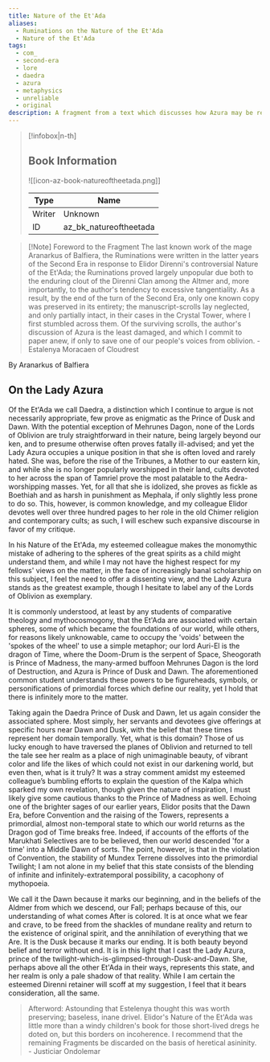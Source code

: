 ```yaml
---
title: Nature of the Et'Ada
aliases:
  - Ruminations on the Nature of the Et'Ada
  - Nature of the Et'Ada
tags:
  - com_
  - second-era
  - lore
  - daedra
  - azura
  - metaphysics
  - unreliable
  - original
description: A fragment from a text which discusses how Azura may be related to the Dawn Era and the Middle Dawn.
---
```

> [!infobox|n-th]
> 
> ## Book Information
> 
> ![[icon-az-book-natureoftheetada.png]]
> 
> | Type | Name |
> | --- | --- |
> | Writer | Unknown |
> | ID | az_bk_natureoftheetada |

> [!Note] Foreword to the Fragment
> The last known work of the mage Aranarkus of Balfiera, the Ruminations were written in the latter years of the Second Era in response to Elidor Direnni's controversial Nature of the Et'Ada; the Ruminations proved largely unpopular due both to the enduring clout of the Direnni Clan among the Altmer and, more importantly, to the author's tendency to excessive tangentiality. As a result, by the end of the turn of the Second Era, only one known copy was preserved in its entirety; the manuscript-scrolls lay neglected, and only partially intact, in their cases in the Crystal Tower, where I first stumbled across them. Of the surviving scrolls, the author's discussion of Azura is the least damaged, and which I commit to paper anew, if only to save one of our people's voices from oblivion.
\- Estalenya Moracaen of Cloudrest

By Aranarkus of Balfiera  
## On the Lady Azura  
  
Of the Et'Ada we call Daedra, a distinction which I continue to argue is not necessarily appropriate, few prove as enigmatic as the Prince of Dusk and Dawn. With the potential exception of Mehrunes Dagon, none of the Lords of Oblivion are truly straightforward in their nature, being largely beyond our ken, and to presume otherwise often proves fatally ill-advised; and yet the Lady Azura occupies a unique position in that she is often loved and rarely hated. She was, before the rise of the Tribunes, a Mother to our eastern kin, and while she is no longer popularly worshipped in their land, cults devoted to her across the span of Tamriel prove the most palatable to the Aedra-worshipping masses. Yet, for all that she is idolized, she proves as fickle as Boethiah and as harsh in punishment as Mephala, if only slightly less prone to do so. This, however, is common knowledge, and my colleague Elidor devotes well over three hundred pages to her role in the old Chimer religion and contemporary cults; as such, I will eschew such expansive discourse in favor of my critique.  
  
In his Nature of the Et'Ada, my esteemed colleague makes the monomythic mistake of adhering to the spheres of the great spirits as a child might understand them, and while I may not have the highest respect for my fellows' views on the matter, in the face of increasingly banal scholarship on this subject, I feel the need to offer a dissenting view, and the Lady Azura stands as the greatest example, though I hesitate to label any of the Lords of Oblivion as exemplary.  
  
It is commonly understood, at least by any students of comparative theology and mythocosmogony, that the Et'Ada are associated with certain spheres, some of which became the foundations of our world, while others, for reasons likely unknowable, came to occupy the 'voids' between the 'spokes of the wheel' to use a simple metaphor; our lord Auri-El is the dragon of Time, where the Doom-Drum is the serpent of Space, Sheogorath is Prince of Madness, the many-armed buffoon Mehrunes Dagon is the lord of Destruction, and Azura is Prince of Dusk and Dawn. The aforementioned common student understands these powers to be figureheads, symbols, or personifications of primordial forces which define our reality, yet I hold that there is infinitely more to the matter.  
  
Taking again the Daedra Prince of Dusk and Dawn, let us again consider the associated sphere. Most simply, her servants and devotees give offerings at specific hours near Dawn and Dusk, with the belief that these times represent her domain temporally. Yet, what is this domain? Those of us lucky enough to have traversed the planes of Oblivion and returned to tell the tale see her realm as a place of nigh unimaginable beauty, of vibrant color and life the likes of which could not exist in our darkening world, but even then, what is it truly? It was a stray comment amidst my esteemed colleague’s bumbling efforts to explain the question of the Kalpa which sparked my own revelation, though given the nature of inspiration, I must likely give some cautious thanks to the Prince of Madness as well. Echoing one of the brighter sages of our earlier years, Elidor posits that the Dawn Era, before Convention and the raising of the Towers, represents a primordial, almost non-temporal state to which our world returns as the Dragon god of Time breaks free. Indeed, if accounts of the efforts of the Marukhati Selectives are to be believed, then our world descended 'for a time' into a Middle Dawn of sorts. The point, however, is that in the violation of Convention, the stability of Mundex Terrene dissolves into the primordial Twilight; I am not alone in my belief that this state consists of the blending of infinite and infinitely-extratemporal possibility, a cacophony of mythopoeia.  
  
We call it the Dawn because it marks our beginning, and in the beliefs of the Aldmer from which we descend, our Fall; perhaps because of this, our understanding of what comes After is colored. It is at once what we fear and crave, to be freed from the shackles of mundane reality and return to the existence of original spirit, and the annihilation of everything that we Are. It is the Dusk because it marks our ending. It is both beauty beyond belief and terror without end. It is in this light that I cast the Lady Azura, prince of the twilight-which-is-glimpsed-through-Dusk-and-Dawn. She, perhaps above all the other Et'Ada in their ways, represents this state, and her realm is only a pale shadow of that reality. While I am certain the esteemed Direnni retainer will scoff at my suggestion, I feel that it bears consideration, all the same.  
  
> Afterword: Astounding that Estelenya thought this was worth preserving; baseless, inane drivel. Elidor's Nature of the Et'Ada was little more than a windy children's book for those short-lived dregs he doted on, but this borders on incoherence. I recommend that the remaining Fragments be discarded on the basis of heretical asininity.  
\- Justiciar Ondolemar